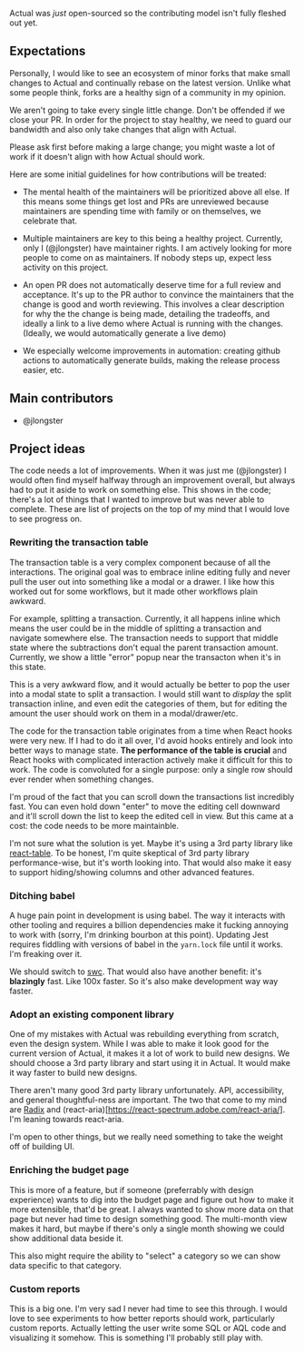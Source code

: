 Actual was _just_ open-sourced so the contributing model isn't fully fleshed out yet.

## Expectations

Personally, I would like to see an ecosystem of minor forks that make small changes to Actual and continually rebase on the latest version. Unlike what some people think, forks are a healthy sign of a community in my opinion.

We aren't going to take every single little change. Don't be offended if we close your PR. In order for the project to stay healthy, we need to guard our bandwidth and also only take changes that align with Actual.

Please ask first before making a large change; you might waste a lot of work if it doesn't align with how Actual should work.

Here are some initial guidelines for how contributions will be treated:

* The mental health of the maintainers will be prioritized above all else. If this means some things get lost and PRs are unreviewed because maintainers are spending time with family or on themselves, we celebrate that.

* Multiple maintainers are key to this being a healthy project. Currently, only I (@jlongster) have maintainer rights. I am actively looking for more people to come on as maintainers. If nobody steps up, expect less activity on this project.

* An open PR does not automatically deserve time for a full review and acceptance. It's up to the PR author to convince the maintainers that the change is good and worth reviewing. This involves a clear description for why the the change is being made, detailing the tradeoffs, and ideally a link to a live demo where Actual is running with the changes. (Ideally, we would automatically generate a live demo)

* We especially welcome improvements in automation: creating github actions to automatically generate builds, making the release process easier, etc.


## Main contributors

* @jlongster

## Project ideas

The code needs a lot of improvements. When it was just me (@jlongster) I would often find myself halfway through an improvement overall, but always had to put it aside to work on something else. This shows in the code; there's a lot of things that I wanted to improve but was never able to complete. These are list of projects on the top of my mind that I would love to see progress on.

### Rewriting the transaction table

The transaction table is a very complex component because of all the interactions. The original goal was to embrace inline editing fully and never pull the user out into something like a modal or a drawer. I like how this worked out for some workflows, but it made other workflows plain awkward.

For example, splitting a transaction. Currently, it all happens inline which means the user could be in the middle of splitting a transaction and navigate somewhere else. The transaction needs to support that middle state where the subtractions don't equal the parent transaction amount. Currently, we show a little "error" popup near the transacton when it's in this state.

This is a very awkward flow, and it would actually be better to pop the user into a modal state to split a transaction. I would still want to _display_ the split transaction inline, and even edit the categories of them, but for editing the amount the user should work on them in a modal/drawer/etc.

The code for the transaction table originates from a time when React hooks were very new. If I had to do it all over, I'd avoid hooks entirely and look into better ways to manage state. **The performance of the table is crucial** and React hooks with complicated interaction actively make it difficult for this to work. The code is convoluted for a single purpose: only a single row should ever render when something changes.

I'm proud of the fact that you can scroll down the transactions list incredibly fast. You can even hold down "enter" to move the editing cell downward and it'll scroll down the list to keep the edited cell in view. But this came at a cost: the code needs to be more maintainble.

I'm not sure what the solution is yet. Maybe it's using a 3rd party library like [react-table](https://react-table.tanstack.com). To be honest, I'm quite skeptical of 3rd party library performance-wise, but it's worth looking into. That would also make it easy to support hiding/showing columns and other advanced features.

### Ditching babel

A huge pain point in development is using babel. The way it interacts with other tooling and requires a billion dependencies make it fucking annoying to work with (sorry, I'm drinking bourbon at this point). Updating Jest requires fiddling with versions of babel in the `yarn.lock` file until it works. I'm freaking over it.

We should switch to [swc](https://swc.rs). That would also have another benefit: it's **blazingly** fast. Like 100x faster. So it's also make development way way faster.

### Adopt an existing component library

One of my mistakes with Actual was rebuilding everything from scratch, even the design system. While I was able to make it look good for the current version of Actual, it makes it a lot of work to build new designs. We should choose a 3rd party library and start using it in Actual. It would make it way faster to build new designs.

There aren't many good 3rd party library unfortunately. API, accessibility, and general thoughtful-ness are important. The two that come to my mind are [Radix](https://www.radix-ui.com) and (react-aria)[https://react-spectrum.adobe.com/react-aria/]. I'm leaning towards react-aria.

I'm open to other things, but we really need something to take the weight off of building UI.

### Enriching the budget page

This is more of a feature, but if someone (preferrably with design experience) wants to dig into the budget page and figure out how to make it more extensible, that'd be great. I always wanted to show more data on that page but never had time to design something good. The multi-month view makes it hard, but maybe if there's only a single month showing we could show additional data beside it.

This also might require the ability to "select" a category so we can show data specific to that category.

### Custom reports

This is a big one. I'm very sad I never had time to see this through. I would love to see experiments to how better reports should work, particularly custom reports. Actually letting the user write some SQL or AQL code and visualizing it somehow. This is something I'll probably still play with.
